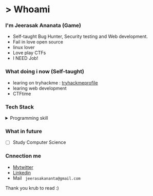 # > Whoami 
### I'm Jeerasak Ananata (Game)
- Self-taught Bug Hunter, Security testing and Web development.
- Fail in love open source
- linux lover
- Love play CTFs
- I NEED Job!  

### What doing i now (Self-taught)
- learing on tryhackme : [tryhackmeprofile](https://tryhackme.com/p/Game)
- learing web development
- CTFtime

### Tech Stack

<details>
<summary>Programming skill</summary>
<p >
c++
java
python
bash scritp
</p>
</details>

### What in future
-[ ] Study Computer Science 



### Cnnection me
- [Mytwitter](https://twitter.com/GameAnanta)
- [Linkedin](https://www.linkedin.com/in/jeerasak-ananta-a1b4231a2/)
- Mail  ``` jeerasakananta@gmail.com```

Thank you krub to read :)
